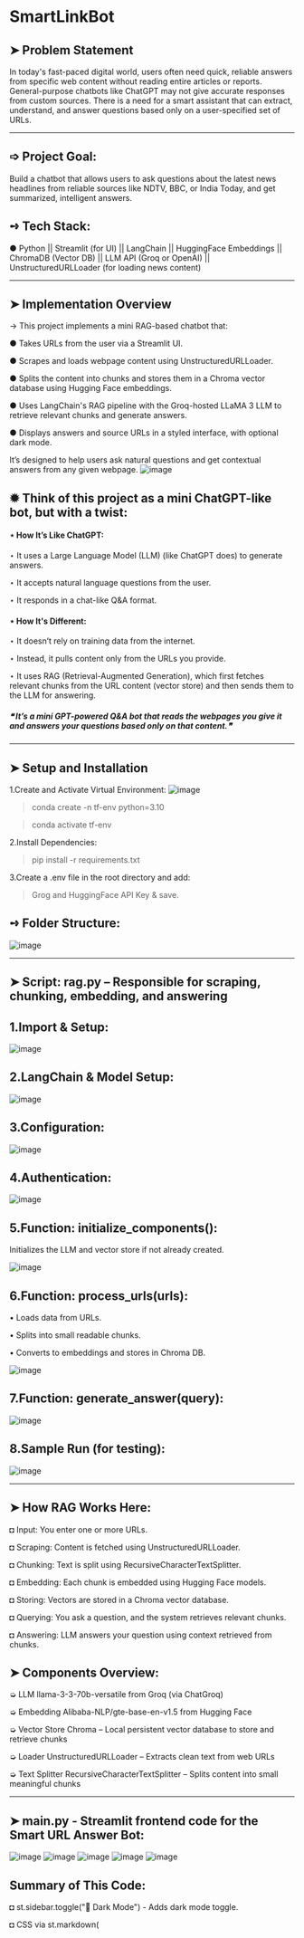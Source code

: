 # SmartLinkBot

➤ Problem Statement
---------------------
In today's fast-paced digital world, users often need quick, reliable answers from specific web content without reading entire articles or reports. General-purpose chatbots like ChatGPT may not give accurate responses from custom sources.
There is a need for a smart assistant that can extract, understand, and answer questions based only on a user-specified set of URLs.

----------------------------------------------------------------------------------------------------------------------------------------------------------

➩ Project Goal:
-----------------
Build a chatbot that allows users to ask questions about the latest news headlines from reliable sources like NDTV, BBC, or India Today, and get summarized, intelligent answers.

➺ Tech Stack:
--------------
● Python || Streamlit (for UI) || LangChain || HuggingFace Embeddings || ChromaDB (Vector DB) || LLM API (Groq or OpenAI) || UnstructuredURLLoader (for loading news content)

-----------------------------------------------------------------------------------------------------------------------------------------------------------
➤ Implementation Overview
----------------------------
→ This project implements a mini RAG-based chatbot that:

● Takes URLs from the user via a Streamlit UI.

● Scrapes and loads webpage content using UnstructuredURLLoader.

● Splits the content into chunks and stores them in a Chroma vector database using Hugging Face embeddings.

● Uses LangChain's RAG pipeline with the Groq-hosted LLaMA 3 LLM to retrieve relevant chunks and generate answers.

● Displays answers and source URLs in a styled interface, with optional dark mode.

It’s designed to help users ask natural questions and get contextual answers from any given webpage.
![image](https://github.com/user-attachments/assets/c3ce80b2-f049-4495-b322-a6dc2af7a41d)

✹ Think of this project as a mini ChatGPT-like bot, but with a twist:
-----------------------------------------------------------------------
#### ⋆ How It’s Like ChatGPT:

⋆ It uses a Large Language Model (LLM) (like ChatGPT does) to generate answers.

⋆ It accepts natural language questions from the user.

⋆ It responds in a chat-like Q&A format.

#### ⋆ How It's Different:

⋆ It doesn’t rely on training data from the internet.

⋆ Instead, it pulls content only from the URLs you provide.

⋆ It uses RAG (Retrieval-Augmented Generation), which first fetches relevant chunks from the URL content (vector store) and then sends them to the LLM for answering.

##### ❝ It’s a mini GPT-powered Q&A bot that reads the webpages you give it and answers your questions based only on that content.❞
---------------------------------------------------------------------------------------------------------------------------------------------------------
➤ Setup and Installation
-----------------------------------
1.Create and Activate Virtual Environment:
![image](https://github.com/user-attachments/assets/297cb678-ae28-48bc-80c8-6147e23858ae)


> conda create -n tf-env python=3.10

> conda activate tf-env

2.Install Dependencies:

>pip install -r requirements.txt

3.Create a .env file in the root directory and add:

> Grog and HuggingFace API Key & save.

➺ Folder Structure:
--------------------
![image](https://github.com/user-attachments/assets/c15bcf90-a231-477f-900f-9e937d8ce8e8)

---------------------------------------------------------------------------------------------------------------------------------------------------------------
➤ Script: rag.py – Responsible for scraping, chunking, embedding, and answering
--------------------------------------------------------------------------------
1.Import & Setup:
---------------------
![image](https://github.com/user-attachments/assets/31f37fd5-dd7f-4097-b2cc-7a8bcac27c43)


2.LangChain & Model Setup:
---------------------------
![image](https://github.com/user-attachments/assets/0b62a493-a502-4fd0-8bd4-ace8e90137a5)

3.Configuration:
-------------------
![image](https://github.com/user-attachments/assets/717b09c6-66af-4c4d-bd57-dc99650d298c)

4.Authentication:
-------------------
![image](https://github.com/user-attachments/assets/3afa5746-b492-433d-a4f2-832b7a0bb97f)

5.Function: initialize_components():
------------------------------------
Initializes the LLM and vector store if not already created.

![image](https://github.com/user-attachments/assets/cf71214b-42d7-4e37-b2f1-6adfabc87e93)

6.Function: process_urls(urls):
-------------------------------
• Loads data from URLs.

• Splits into small readable chunks.

• Converts to embeddings and stores in Chroma DB.

![image](https://github.com/user-attachments/assets/d1d22213-af1d-4612-9227-c8b5a1b9710b)

7.Function: generate_answer(query):
-----------------------------------
![image](https://github.com/user-attachments/assets/0a81b448-92f8-4c92-a4a4-a07b31b01d75)

8.Sample Run (for testing):
----------------------------
![image](https://github.com/user-attachments/assets/bfa4e3a6-7293-4ea6-86f6-afdf5b0f0998)

-------------------------------------------------------------------------------------------------------------------------------------------------------------
➤ How RAG Works Here:
-------------------------
◘ Input: You enter one or more URLs.

◘ Scraping: Content is fetched using UnstructuredURLLoader.

◘ Chunking: Text is split using RecursiveCharacterTextSplitter.

◘ Embedding: Each chunk is embedded using Hugging Face models.

◘ Storing: Vectors are stored in a Chroma vector database.

◘ Querying: You ask a question, and the system retrieves relevant chunks.

◘ Answering: LLM answers your question using context retrieved from chunks.

➤ Components Overview:
------------------------
➭ LLM	llama-3-3-70b-versatile from Groq (via ChatGroq)

➭ Embedding	Alibaba-NLP/gte-base-en-v1.5 from Hugging Face

➭ Vector Store	Chroma – Local persistent vector database to store and retrieve chunks

➭ Loader	UnstructuredURLLoader – Extracts clean text from web URLs

➭ Text Splitter	RecursiveCharacterTextSplitter – Splits content into small meaningful chunks

-------------------------------------------------------------------------------------------------------------------------------------------------------
➤ main.py - Streamlit frontend code for the Smart URL Answer Bot:
------------------------------------------------------------------

![image](https://github.com/user-attachments/assets/eea57192-7ee3-4176-a2f5-0a3714cb31ee)
![image](https://github.com/user-attachments/assets/0090ae9c-65d0-4743-afc2-4d02d29cd059)
![image](https://github.com/user-attachments/assets/d3806acc-9d66-4636-a143-3bd07446b330)
![image](https://github.com/user-attachments/assets/339bc55b-4fa8-4afb-b691-236ab6a70eb4)
![image](https://github.com/user-attachments/assets/d145a9d5-66a7-4898-9dba-e874f7becf49)

Summary of This Code:
--------------------------------
◘ st.sidebar.toggle("🌙 Dark Mode") - 	Adds dark mode toggle.

◘ CSS via st.markdown(<style>) -	Dynamically sets styles for both light and dark modes.

◘ process_urls(urls) - Backend function to scrape and vectorize content.

◘ generate_answer(query)	- LLM query run using RAG.

◘ .answer-card -	Result box with purple border and background.

URLs to Test:
-------------
https://www.indiatoday.in/india

https://www.ndtv.com/latest

https://www.bbc.com/news/world/asia/india

Sample Questions:
----------------
What is the latest update on the Indian elections?

What did the Prime Minister say today?

Any international news involving India?

Streamlit App Link : https://smartlinkbot-lh5dxq5wbnhapwzqrqxxju.streamlit.app/
------------------

![image](https://github.com/user-attachments/assets/49ef2a0c-293b-4887-bf59-3a93f4f73641)


![image](https://github.com/user-attachments/assets/06677b54-a7a3-4a38-a178-6f8ea8707d97)

This command is to clear resources(vector):
----------------------------------------------
![image](https://github.com/user-attachments/assets/1e8bea4a-ea0f-46c5-a67f-1a8741b863f9)
